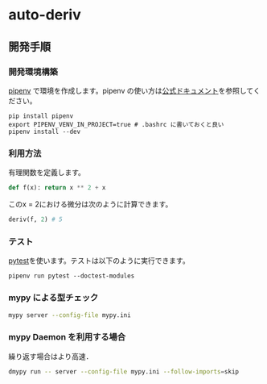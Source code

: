 # auto-deriv
## 開発手順

<!-- ### ブランチ戦略

Githubフローです。MR先はmasterブランチです。 -->

### 開発環境構築

[pipenv](https://github.com/pypa/pipenv) で環境を作成します。pipenv の使い方は[公式ドキュメント](https://pipenv-ja.readthedocs.io/ja/translate-ja/)を参照してください。

```shell
pip install pipenv
export PIPENV_VENV_IN_PROJECT=true # .bashrc に書いておくと良い
pipenv install --dev
```

### 利用方法
有理関数を定義します。
```python
def f(x): return x ** 2 + x
```
このx = 2における微分は次のように計算できます。
```python
deriv(f, 2) # 5
```

### テスト

[pytest](https://docs.pytest.org/en/latest/)を使います。テストは以下のように実行できます。

```shell
pipenv run pytest --doctest-modules
```

### mypy による型チェック

```bash
mypy server --config-file mypy.ini
```

### mypy Daemon を利用する場合

繰り返す場合はより高速．

```bash
dmypy run -- server --config-file mypy.ini --follow-imports=skip
```

<!-- ### スタイルチェック

[mypy](http://www.mypy-lang.org/), [black](https://github.com/psf/black) などでテストします。`bin/lint`でまとめて実行できます。

```shell
bin/lint
``` -->
<!-- 
### リリース

マージ後、担当者は以下の手順でリリースします。

**1. setup.cfg のバージョンを更新**

`setup.cfg` 関数の引数のバージョンを更新します。

```diff
  [metadata]
  name = hoge
- version = 1.4.0
+ version = 1.5.0
```

変更をコミットし push してください。

```shell
$ git commit -m "バージョン 1.5.0" setup.cfg
$ git push
```

**2. バージョンタグの追加**

`setup` と同じバージョン番号のタグを作ってください。

```shell
$ git tag 1.5.0
$ git push --tag
```

**3. 社内PyPIへのデプロイ**

ローカルマシンで `setup.py` を実行して公開物をビルドします。

```shell
$ pipenv run python setup.py sdist
```

[twine](https://twine.readthedocs.io/en/latest/)を使って社内PyPIにデプロイします。環境変数を定義し忘れると公式PyPIに公開されるかもしれないので注意。

```shell
$ export TWINE_REPOSITORY_URL=https://packages.example.com/repository/pypi-internal/
$ export TWINE_USERNAME=ore-boku # LDAPユーザー名
$ pipenv run twine upload dist/hoge-1.5.0.tar.gz # 公開物を指定して実行
```

**4. リリース連絡**

社内Slackで連絡してください。

```
各位

hoge のバージョン 1.0.0 をリリースしました。以下の機能を追加しています：

- 機能の説明
- 機能の説明
- 機能の説明

なお、後方互換性を崩す変更は加えていません。

アップデートは、各チームごとに影響を判断した上で、以下のコマンドで行なってください。

pip install --upgrade hoge==1.0.0
``` -->
